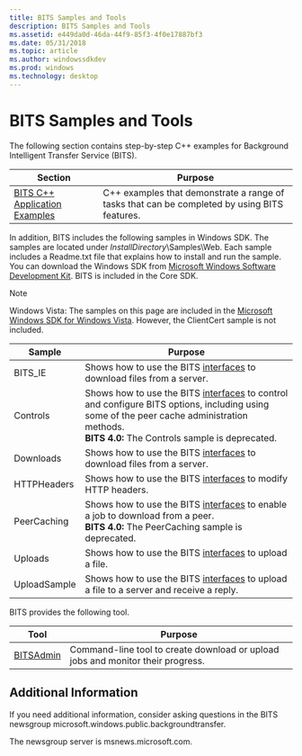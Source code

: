 ```yaml
---
title: BITS Samples and Tools
description: BITS Samples and Tools
ms.assetid: e449da0d-46da-44f9-85f3-4f0e17887bf3
ms.date: 05/31/2018
ms.topic: article
ms.author: windowssdkdev
ms.prod: windows
ms.technology: desktop
---
```


# BITS Samples and Tools

The following section contains step-by-step C++ examples for Background Intelligent Transfer Service (BITS).



| Section                                                            | Purpose                                                                                      |
|--------------------------------------------------------------------|----------------------------------------------------------------------------------------------|
| [BITS C++ Application Examples](bits-c---application-examples.md) | C++ examples that demonstrate a range of tasks that can be completed by using BITS features. |



 

In addition, BITS includes the following samples in Windows SDK. The samples are located under *InstallDirectory*\\Samples\\Web. Each sample includes a Readme.txt file that explains how to install and run the sample. You can download the Windows SDK from [Microsoft Windows Software Development Kit](http://go.microsoft.com/fwlink/p/?linkid=84091). BITS is included in the Core SDK.

> [!Note]  
> Windows Vista: The samples on this page are included in the [Microsoft Windows SDK for Windows Vista](http://www.microsoft.com/downloads/details.aspx?FamilyID=c2b1e300-f358-4523-b479-f53d234cdccf&DisplayLang=en). However, the ClientCert sample is not included.

 



| Sample       | Purpose                                                                                                                                                                                                                                  |
|--------------|------------------------------------------------------------------------------------------------------------------------------------------------------------------------------------------------------------------------------------------|
| BITS\_IE     | Shows how to use the BITS [interfaces](bits-interfaces.md) to download files from a server.                                                                                                                                             |
| Controls     | Shows how to use the BITS [interfaces](bits-interfaces.md) to control and configure BITS options, including using some of the peer cache administration methods.<br/> **BITS 4.0:** The Controls sample is deprecated.<br/> |
| Downloads    | Shows how to use the BITS [interfaces](bits-interfaces.md) to download files from a server.                                                                                                                                             |
| HTTPHeaders  | Shows how to use the BITS [interfaces](bits-interfaces.md) to modify HTTP headers.                                                                                                                                                      |
| PeerCaching  | Shows how to use the BITS [interfaces](bits-interfaces.md) to enable a job to download from a peer.<br/> **BITS 4.0:** The PeerCaching sample is deprecated.<br/>                                                           |
| Uploads      | Shows how to use the BITS [interfaces](bits-interfaces.md) to upload a file.                                                                                                                                                            |
| UploadSample | Shows how to use the BITS [interfaces](bits-interfaces.md) to upload a file to a server and receive a reply.                                                                                                                            |



 

BITS provides the following tool.



| Tool                            | Purpose                                                                         |
|---------------------------------|---------------------------------------------------------------------------------|
| [BITSAdmin](bitsadmin-tool.md) | Command-line tool to create download or upload jobs and monitor their progress. |



 

## Additional Information

If you need additional information, consider asking questions in the BITS newsgroup microsoft.windows.public.backgroundtransfer.

The newsgroup server is msnews.microsoft.com.

 

 





